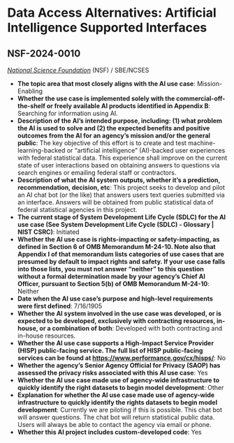 # Data Access Alternatives: Artificial Intelligence Supported Interfaces
## NSF-2024-0010
_[National Science Foundation](<../3_agency/National Science Foundation.md>)_ (NSF) / SBE/NCSES


+ **The topic area that most closely aligns with the AI use case**: Mission-Enabling
+ **Whether the use case is implemented solely with the commercial-off-the-shelf or freely available AI products identified in Appendix B**: Searching for information using AI.
+ **Description of the AI’s intended purpose, including: (1) what problem the AI is used to solve and (2) the expected benefits and positive outcomes from the AI for an agency’s mission and/or the general public**: The key objective of this effort is to create and test machine-learning-backed or “artificial intelligence” (AI)-backed user experiences with federal statistical data. This experience shall improve on the current state of user interactions based on obtaining answers to questions via search engines or emailing federal staff or contractors.
+ **Description of what the AI system outputs, whether it’s a prediction, recommendation, decision, etc**: This project seeks to develop and pilot an AI chat bot (or the like) that answers users text queries submitted via an interface. Answers will be obtained from public statistical data of federal statistical agencies in this project.
+ **The current stage of System Development Life Cycle (SDLC) for the AI use case (See System Development Life Cycle (SDLC) - Glossary | NIST CSRC)**: Initiated
+ **Whether the AI use case is rights-impacting or safety-impacting, as defined in Section 6 of OMB Memorandum M-24-10. Note also that Appendix I of that memorandum lists categories of use cases that are presumed by default to impact rights and safety. If your use case falls into those lists, you must not answer “neither” to this question without a formal determination made by your agency’s Chief AI Officer, pursuant to Section 5(b) of OMB Memorandum M-24-10**: Neither
+ **Date when the AI use case’s purpose and high-level requirements were first defined**: 7/16/1905
+ **Whether the AI system involved in the use case was developed, or is expected to be developed, exclusively with contracting resources, in-house, or a combination of both**: Developed with both contracting and in-house resources.
+ **Whether the AI use case supports a High-Impact Service Provider (HISP) public-facing service. The full list of HISP public-facing services can be found at https://www.performance.gov/cx/hisps/**: No
+ **Whether the agency’s Senior Agency Official for Privacy (SAOP) has assessed the privacy risks associated with this AI use case**: Yes
+ **Whether the AI use case made use of agency-wide infrastructure to quickly identify the right datasets to begin model development**: Other
+ **Explanation for whether the AI use case made use of agency-wide infrastructure to quickly identify the rights datasets to begin model development**: Currently we are piloting if this is possible. This chat bot will answer questions. The chat bot will return statistical public data.  Users will always be able to contact the agency via email or phone.
+ **Whether this AI project includes custom-developed code**: Yes
